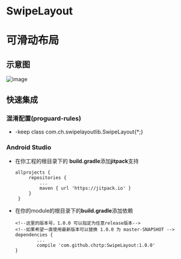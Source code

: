 # SwipeLayout
# 可滑动布局

## 示意图

![image](https://github.com/chztp/SwipeLayout/screen/swipeLayout.gif)

## 快速集成 
### 混淆配置(proguard-rules)
+ -keep class com.ch.swipelayoutlib.SwipeLayout{*;}


### Android Studio
* 在你工程的根目录下的 **build.gradle**添加**jitpack**支持
   ```
   allprojects {
		repositories {
			...
			maven { url 'https://jitpack.io' }
		}
	}
   ```
* 在你的module的根目录下的**build.gradle**添加依赖
	```
	<!--这里的版本号，1.0.0 可以指定为任意release版本-->
	<!--如果希望一直使用最新版本可以替换 1.0.0 为 master-SNAPSHOT -->
	dependencies {
	        ...
	        compile 'com.github.chztp:SwipeLayout:1.0.0'
	}
